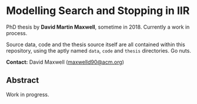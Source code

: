 # Modelling Search and Stopping in IIR
PhD thesis by **David Martin Maxwell**, sometime in 2018.
Currently a work in process.

Source data, code and the thesis source itself are all contained within this repository, using the aptly named `data`, `code` and `thesis` directories. Go nuts.

**Contact:** David Maxwell (maxwelld90@acm.org)

## Abstract
Work in progress.